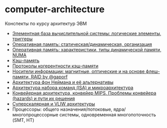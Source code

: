# computer-architecture
Конспекты по курсу архитектур ЭВМ

- [Элементная база вычислительной системы: логические элементы, триггеры](https://github.com/DespairedController/computer-architecture/blob/master/1_1/1_1.pdf)
- [Оперативная память: статическая/динамическая, организация](https://github.com/DespairedController/computer-architecture/blob/master/1_2/1_2.pdf)
- [Оперативная память: характеристики, типы динамической памяти, NUMA](https://github.com/DespairedController/computer-architecture/blob/master/1_3/1_3.pdf)
- [Кэш-память](https://github.com/DespairedController/computer-architecture/blob/master/1_4/1_4.pdf)
- [Протоколы когерентности кэш-памяти](https://github.com/DespairedController/computer-architecture/blob/master/1_5/1_5.pdf)
- [Носители информации: магнитные, оптические и на основе флеш-памяти, RAID by @gaporf](https://github.com/DespairedController/computer-architecture/blob/master/1_6/1_6.pdf)
- [Архитектура фон Неймана и её альтернативы](https://github.com/DespairedController/computer-architecture/blob/master/2_1/2_1.pdf)
- [Архитектура набора команд (ISA) и микроархитектура](https://github.com/DespairedController/computer-architecture/blob/master/2_2/2_2.pdf)
- [Конвейерная архитектура, конвейер MIPS. Проблемы конвейера (hazards) и пути их решения](https://github.com/DespairedController/computer-architecture/blob/master/2_3-4/2_3-4.pdf)
- [Суперскалярная и VLIW архитектуры](https://github.com/DespairedController/computer-architecture/blob/master/2_5/2_5.pdf)
- Процессоры: общего назначения/потоковые, ядра/многопроцессорные системы, одновременная многопоточность (SMT, HT)    
